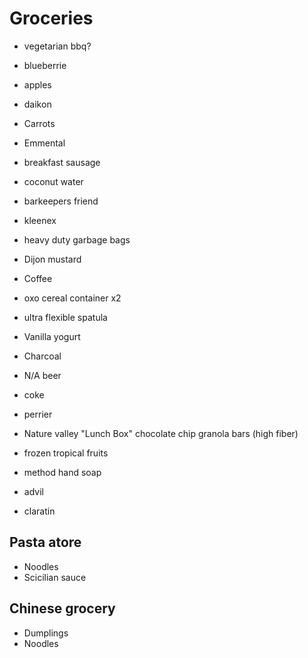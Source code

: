 # Groceries

- vegetarian bbq?

- blueberrie
- apples
- daikon
- Carrots
- Emmental
- breakfast sausage
- coconut water
- barkeepers friend
- kleenex
- heavy duty garbage bags
- Dijon mustard
- Coffee
- oxo cereal container x2
- ultra flexible spatula
- Vanilla yogurt
- Charcoal
- N/A beer
- coke
- perrier
- Nature valley "Lunch Box" chocolate chip granola bars (high fiber)
- frozen tropical fruits
- method hand soap
- advil
- claratin

## Pasta atore

- Noodles
- Scicilian sauce

## Chinese grocery

- Dumplings
- Noodles
